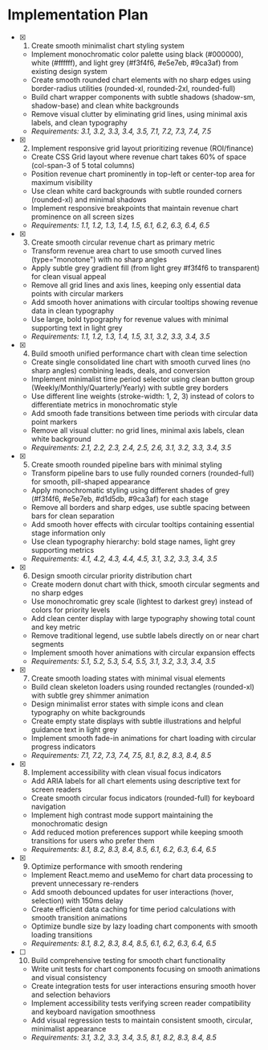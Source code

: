 # Implementation Plan

- [x] 1. Create smooth minimalist chart styling system



  - Implement monochromatic color palette using black (#000000), white (#ffffff), and light grey (#f3f4f6, #e5e7eb, #9ca3af) from existing design system
  - Create smooth rounded chart elements with no sharp edges using border-radius utilities (rounded-xl, rounded-2xl, rounded-full)
  - Build chart wrapper components with subtle shadows (shadow-sm, shadow-base) and clean white backgrounds
  - Remove visual clutter by eliminating grid lines, using minimal axis labels, and clean typography
  - _Requirements: 3.1, 3.2, 3.3, 3.4, 3.5, 7.1, 7.2, 7.3, 7.4, 7.5_

- [x] 2. Implement responsive grid layout prioritizing revenue (ROI/finance)





  - Create CSS Grid layout where revenue chart takes 60% of space (col-span-3 of 5 total columns)
  - Position revenue chart prominently in top-left or center-top area for maximum visibility
  - Use clean white card backgrounds with subtle rounded corners (rounded-xl) and minimal shadows
  - Implement responsive breakpoints that maintain revenue chart prominence on all screen sizes
  - _Requirements: 1.1, 1.2, 1.3, 1.4, 1.5, 6.1, 6.2, 6.3, 6.4, 6.5_

- [x] 3. Create smooth circular revenue chart as primary metric



  - Transform revenue area chart to use smooth curved lines (type="monotone") with no sharp angles
  - Apply subtle grey gradient fill (from light grey #f3f4f6 to transparent) for clean visual appeal
  - Remove all grid lines and axis lines, keeping only essential data points with circular markers
  - Add smooth hover animations with circular tooltips showing revenue data in clean typography
  - Use large, bold typography for revenue values with minimal supporting text in light grey
  - _Requirements: 1.1, 1.2, 1.3, 1.4, 1.5, 3.1, 3.2, 3.3, 3.4, 3.5_

- [x] 4. Build smooth unified performance chart with clean time selection



  - Create single consolidated line chart with smooth curved lines (no sharp angles) combining leads, deals, and conversion
  - Implement minimalist time period selector using clean button group (Weekly/Monthly/Quarterly/Yearly) with subtle grey borders
  - Use different line weights (stroke-width: 1, 2, 3) instead of colors to differentiate metrics in monochromatic style
  - Add smooth fade transitions between time periods with circular data point markers
  - Remove all visual clutter: no grid lines, minimal axis labels, clean white background
  - _Requirements: 2.1, 2.2, 2.3, 2.4, 2.5, 2.6, 3.1, 3.2, 3.3, 3.4, 3.5_

- [x] 5. Create smooth rounded pipeline bars with minimal styling


  - Transform pipeline bars to use fully rounded corners (rounded-full) for smooth, pill-shaped appearance
  - Apply monochromatic styling using different shades of grey (#f3f4f6, #e5e7eb, #d1d5db, #9ca3af) for each stage
  - Remove all borders and sharp edges, use subtle spacing between bars for clean separation
  - Add smooth hover effects with circular tooltips containing essential stage information only
  - Use clean typography hierarchy: bold stage names, light grey supporting metrics
  - _Requirements: 4.1, 4.2, 4.3, 4.4, 4.5, 3.1, 3.2, 3.3, 3.4, 3.5_

- [x] 6. Design smooth circular priority distribution chart



  - Create modern donut chart with thick, smooth circular segments and no sharp edges
  - Use monochromatic grey scale (lightest to darkest grey) instead of colors for priority levels
  - Add clean center display with large typography showing total count and key metric
  - Remove traditional legend, use subtle labels directly on or near chart segments
  - Implement smooth hover animations with circular expansion effects
  - _Requirements: 5.1, 5.2, 5.3, 5.4, 5.5, 3.1, 3.2, 3.3, 3.4, 3.5_

- [x] 7. Create smooth loading states with minimal visual elements



  - Build clean skeleton loaders using rounded rectangles (rounded-xl) with subtle grey shimmer animation
  - Design minimalist error states with simple icons and clean typography on white backgrounds
  - Create empty state displays with subtle illustrations and helpful guidance text in light grey
  - Implement smooth fade-in animations for chart loading with circular progress indicators
  - _Requirements: 7.1, 7.2, 7.3, 7.4, 7.5, 8.1, 8.2, 8.3, 8.4, 8.5_

- [x] 8. Implement accessibility with clean visual focus indicators





  - Add ARIA labels for all chart elements using descriptive text for screen readers
  - Create smooth circular focus indicators (rounded-full) for keyboard navigation
  - Implement high contrast mode support maintaining the monochromatic design
  - Add reduced motion preferences support while keeping smooth transitions for users who prefer them
  - _Requirements: 8.1, 8.2, 8.3, 8.4, 8.5, 6.1, 6.2, 6.3, 6.4, 6.5_

- [x] 9. Optimize performance with smooth rendering





  - Implement React.memo and useMemo for chart data processing to prevent unnecessary re-renders
  - Add smooth debounced updates for user interactions (hover, selection) with 150ms delay
  - Create efficient data caching for time period calculations with smooth transition animations
  - Optimize bundle size by lazy loading chart components with smooth loading transitions
  - _Requirements: 8.1, 8.2, 8.3, 8.4, 8.5, 6.1, 6.2, 6.3, 6.4, 6.5_

- [ ] 10. Build comprehensive testing for smooth chart functionality
  - Write unit tests for chart components focusing on smooth animations and visual consistency
  - Create integration tests for user interactions ensuring smooth hover and selection behaviors
  - Implement accessibility tests verifying screen reader compatibility and keyboard navigation smoothness
  - Add visual regression tests to maintain consistent smooth, circular, minimalist appearance
  - _Requirements: 3.1, 3.2, 3.3, 3.4, 3.5, 8.1, 8.2, 8.3, 8.4, 8.5_